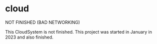 # cloud
NOT FINISHED (BAD NETWORKING)


This CloudSystem is not finished. This project was started in January in 2023 and also finished.
